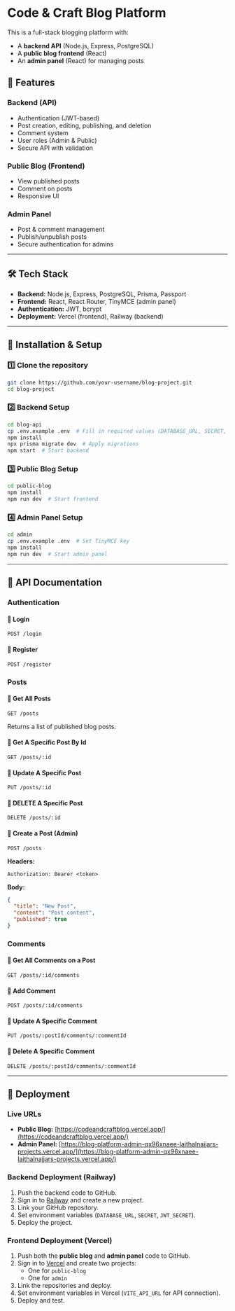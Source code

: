 # Code & Craft Blog Platform

This is a full-stack blogging platform with:

- A **backend API** (Node.js, Express, PostgreSQL)
- A **public blog frontend** (React)
- An **admin panel** (React) for managing posts

## 🚀 Features

### Backend (API)

- Authentication (JWT-based)
- Post creation, editing, publishing, and deletion
- Comment system
- User roles (Admin & Public)
- Secure API with validation

### Public Blog (Frontend)

- View published posts
- Comment on posts
- Responsive UI

### Admin Panel

- Post & comment management
- Publish/unpublish posts
- Secure authentication for admins

---

## 🛠️ Tech Stack

- **Backend:** Node.js, Express, PostgreSQL, Prisma, Passport
- **Frontend:** React, React Router, TinyMCE (admin panel)
- **Authentication:** JWT, bcrypt
- **Deployment:** Vercel (frontend), Railway (backend)

---

## 🔧 Installation & Setup

### 1️⃣ Clone the repository

```sh
git clone https://github.com/your-username/blog-project.git
cd blog-project
```

### 2️⃣ Backend Setup

```sh
cd blog-api
cp .env.example .env  # Fill in required values (DATABASE_URL, SECRET, JWT_SECRET)
npm install
npx prisma migrate dev  # Apply migrations
npm start  # Start backend
```

### 3️⃣ Public Blog Setup

```sh
cd public-blog
npm install
npm run dev  # Start frontend
```

### 4️⃣ Admin Panel Setup

```sh
cd admin
cp .env.example .env  # Set TinyMCE key
npm install
npm run dev  # Start admin panel
```

---

## 📌 API Documentation

### **Authentication**

#### 🔹 Login

```http
POST /login
```

#### 🔹 Register

```http
POST /register
```

### **Posts**

#### 🔹 Get All Posts

```http
GET /posts
```

Returns a list of published blog posts.

#### 🔹 Get A Specific Post By Id

```http
GET /posts/:id
```

#### 🔹 Update A Specific Post

```http
PUT /posts/:id
```

#### 🔹 DELETE A Specific Post

```http
DELETE /posts/:id
```

#### 🔹 Create a Post (Admin)

```http
POST /posts
```

**Headers:**

```
Authorization: Bearer <token>
```

**Body:**

```json
{
  "title": "New Post",
  "content": "Post content",
  "published": true
}
```

### **Comments**

#### 🔹 Get All Comments on a Post

```http
GET /posts/:id/comments
```

#### 🔹 Add Comment

```http
POST /posts/:id/comments
```

#### 🔹 Update A Specific Comment

```http
PUT /posts/:postId/comments/:commentId
```

#### 🔹 Delete A Specific Comment

```http
DELETE /posts/:postId/comments/:commentId
```

---

## 🚀 Deployment

### **Live URLs**

- **Public Blog:** [https://codeandcraftblog.vercel.app/](https://codeandcraftblog.vercel.app/)
- **Admin Panel:** [https://blog-platform-admin-qx96xnaee-laithalnajjars-projects.vercel.app/](https://blog-platform-admin-qx96xnaee-laithalnajjars-projects.vercel.app/)

### **Backend Deployment (Railway)**

1. Push the backend code to GitHub.
2. Sign in to [Railway](https://railway.app/) and create a new project.
3. Link your GitHub repository.
4. Set environment variables (`DATABASE_URL`, `SECRET`, `JWT_SECRET`).
5. Deploy the project.

### **Frontend Deployment (Vercel)**

1. Push both the **public blog** and **admin panel** code to GitHub.
2. Sign in to [Vercel](https://vercel.com/) and create two projects:
   - One for `public-blog`
   - One for `admin`
3. Link the repositories and deploy.
4. Set environment variables in Vercel (`VITE_API_URL` for API connection).
5. Deploy and test.

